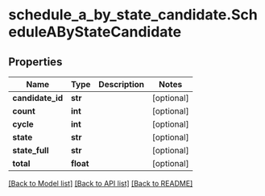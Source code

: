 # schedule_a_by_state_candidate.ScheduleAByStateCandidate

## Properties
Name | Type | Description | Notes
------------ | ------------- | ------------- | -------------
**candidate_id** | **str** |  | [optional]
**count** | **int** |  | [optional]
**cycle** | **int** |  | [optional]
**state** | **str** |  | [optional]
**state_full** | **str** |  | [optional]
**total** | **float** |  | [optional]

[[Back to Model list]](../README.md#documentation-for-models) [[Back to API list]](../README.md#documentation-for-api-endpoints) [[Back to README]](../README.md)

